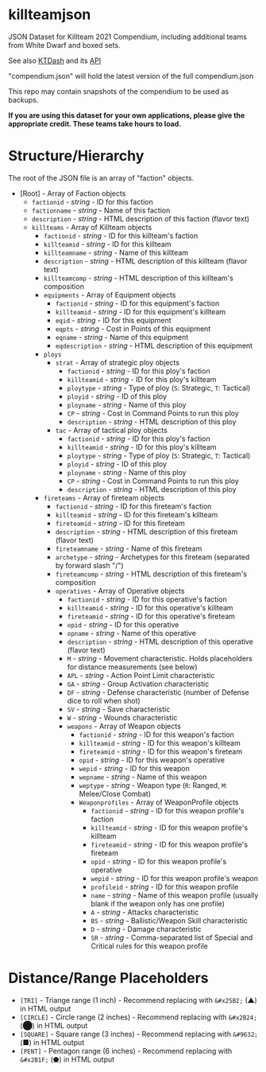 # killteamjson
JSON Dataset for Killteam 2021 Compendium, including additional teams from White Dwarf and boxed sets.

See also [KTDash](https://ktdash.app/) and its [API](https://github.com/vjosset/ktdash/blob/v2/docs/api.md)

"compendium.json" will hold the latest version of the full compendium.json

This repo may contain snapshots of the compendium to be used as backups.

**If you are using this dataset for your own applications, please give the appropriate credit. These teams take hours to load.**

# Structure/Hierarchy

The root of the JSON file is an array of "faction" objects.


- [Root] - Array of Faction objects
  - `factionid` - *string* - ID for this faction
  - `factionname` - *string* - Name of this faction
  - `description` - *string* - HTML description of this faction (flavor text)
  - `killteams` - Array of Killteam objects
    - `factionid` - *string* - ID for this killteam's faction
    - `killteamid` - *string* - ID for this killteam
    - `killteamname` - *string* - Name of this killteam
    - `description` - *string* - HTML description of this killteam (flavor text)
    - `killteamcomp` - *string* - HTML description of this killteam's composition
    - `equipments` - Array of Equipment objects
      - `factionid` - *string* - ID for this equipment's faction
      - `killteamid` - *string* - ID for this equipment's killteam
      - `eqid` - *string* - ID for this equipment
      - `eqpts` - *string* - Cost in Points of this equipment
      - `eqname` - *string* - Name of this equipment
      - `eqdescription` - *string* - HTML description of this equipment
    - `ploys`
      - `strat` - Array of strategic ploy objects
        - `factionid` - *string* - ID for this ploy's faction
        - `killteamid` - *string* - ID for this ploy's killteam
        - `ploytype` - *string* - Type of ploy (`S`: Strategic, `T`: Tactical)
        - `ployid` - *string* - ID of this ploy
        - `ployname` - *string* - Name of this ploy
        - `CP` - *string* - Cost in Command Points to run this ploy
        - `description` - *string* - HTML description of this ploy
      - `tac` - Array of tactical ploy objects
        - `factionid` - *string* - ID for this ploy's faction
        - `killteamid` - *string* - ID for this ploy's killteam
        - `ploytype` - *string* - Type of ploy (`S`: Strategic, `T`: Tactical)
        - `ployid` - *string* - ID of this ploy
        - `ployname` - *string* - Name of this ploy
        - `CP` - *string* - Cost in Command Points to run this ploy
        - `description` - *string* - HTML description of this ploy
    - `fireteams` - Array of fireteam objects
      - `factionid` - *string* - ID for this fireteam's faction
      - `killteamid` - *string* - ID for this fireteam's killteam
      - `fireteamid` - *string* - ID for this fireteam
      - `description` - *string* - HTML description of this fireteam (flavor text)
      - `fireteamname` - *string* - Name of this fireteam
      - `archetype` - *string* - Archetypes for this fireteam (separated by forward slash "/")
      - `fireteamcomp` - *string* - HTML description of this fireteam's composition
      - `operatives` - Array of Operative objects
        - `factionid` - *string* - ID for this operative's faction
        - `killteamid` - *string* - ID for this operative's killteam
        - `fireteamid` - *string* - ID for this operative's fireteam
        - `opid` - *string* - ID for this operative
        - `opname` - *string* - Name of this operative
        - `description` - *string* - HTML description of this operative (flavor text)
        - `M` - *string* - Movement characteristic. Holds placeholders for distance measurements (see below)
        - `APL` - *string* - Action Point Limit characteristic
        - `GA` - *string* - Group Activation characteristic
        - `DF` - *string* - Defense characteristic (number of Defense dice to roll when shot)
        - `SV` - *string* - Save characteristic
        - `W` - *string* - Wounds characteristic
        - `weapons` - Array of Weapon objects
          - `factionid` - *string* - ID for this weapon's faction
          - `killteamid` - *string* - ID for this weapon's killteam
          - `fireteamid` - *string* - ID for this weapon's fireteam
          - `opid` - *string* - ID for this weapon's operative
          - `wepid` - *string* - ID for this weapon
          - `wepname` - *string* - Name of this weapon
          - `weptype` - *string* - Weapon type (`R`: Ranged, `M`: Melee/Close Combat)
          - `Weaponprofiles` - Array of WeaponProfile objects
            - `factionid` - *string* - ID for this weapon profile's faction
            - `killteamid` - *string* - ID for this weapon profile's killteam
            - `fireteamid` - *string* - ID for this weapon profile's fireteam
            - `opid` - *string* - ID for this weapon profile's operative
            - `wepid` - *string* - ID for this weapon profile's weapon
            - `profileid` - *string* - ID for this weapon profile
            - `name` - *string* - Name of this weapon profile (usually blank if the weapon only has one profile)
            - `A` - *string* - Attacks characteristic
            - `BS` - *string* - Ballistic/Weapon Skill characteristic
            - `D` - *string* - Damage characteristic
            - `SR` - *string* - Comma-separated list of Special and Critical rules for this weapon profile

# Distance/Range Placeholders

- `[TRI]` - Triange range (1 inch) - Recommend replacing with `&#x25B2;` (&#x25B2;) in HTML output
- `[CIRCLE]` - Circle range (2 inches) - Recommend replacing with `&#x2B24;` (&#x2B24;) in HTML output
- `[SQUARE]` - Square range (3 inches) - Recommend replacing with `&#9632;` (&#9632;) in HTML output
- `[PENT]` - Pentagon range (6 inches) - Recommend replacing with `&#x2B1F;` (&#x2B1F;) in HTML output


